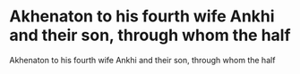 # Akhenaton to his fourth wife Ankhi and their son, through whom the half

Akhenaton to his fourth wife Ankhi and their son, through whom the half